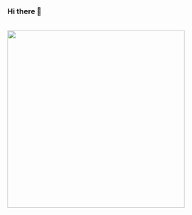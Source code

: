 ### Hi there 👋

<br>
<img src="https://github-readme-stats.vercel.app/api?username=eima1995&show_icons=true&count_private=true" width="400" height="auto"/>
